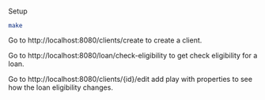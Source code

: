####
Setup
```sh
make
```

Go to http://localhost:8080/clients/create to create a client.

Go to http://localhost:8080/loan/check-eligibility to get check eligibility for a loan.

Go to http://localhost:8080/clients/{id}/edit add play with properties to see how the loan eligibility changes.

